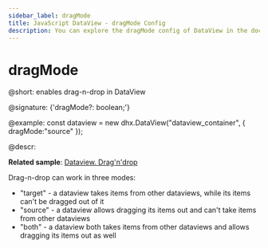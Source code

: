 ```yaml
---
sidebar_label: dragMode
title: JavaScript DataView - dragMode Config 
description: You can explore the dragMode config of DataView in the documentation of the DHTMLX JavaScript UI library. Browse developer guides and API reference, try out code examples and live demos, and download a free 30-day evaluation version of DHTMLX Suite 7.
---
```


# dragMode

@short: enables drag-n-drop in DataView

@signature: {'dragMode?: boolean;'}

@example:
const dataview = new dhx.DataView("dataview_container", { 
    dragMode:"source"
});

@descr:

**Related sample**: [Dataview. Drag'n'drop](https://snippet.dhtmlx.com/nia2e5a9)

Drag-n-drop can work in three modes:

- "target" - a dataview takes items from other dataviews, while its items can't be dragged out of it
- "source" - a dataview allows dragging its items out and can't take items from other dataviews
- "both" - a dataview both takes items from other dataviews and allows dragging its items out as well

[comment]: # (@relatedapi: dataview/configuration.md#drag-n-drop-of-items)
